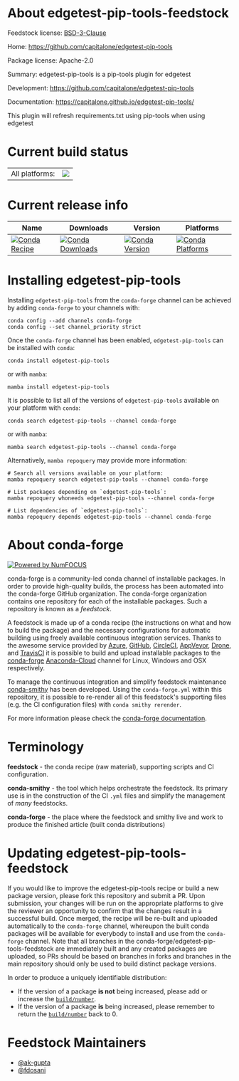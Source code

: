 About edgetest-pip-tools-feedstock
==================================

Feedstock license: [BSD-3-Clause](https://github.com/conda-forge/edgetest-pip-tools-feedstock/blob/main/LICENSE.txt)

Home: https://github.com/capitalone/edgetest-pip-tools

Package license: Apache-2.0

Summary: edgetest-pip-tools is a pip-tools plugin for edgetest

Development: https://github.com/capitalone/edgetest-pip-tools

Documentation: https://capitalone.github.io/edgetest-pip-tools/

This plugin will refresh requirements.txt using pip-tools when using edgetest


Current build status
====================


<table><tr><td>All platforms:</td>
    <td>
      <a href="https://dev.azure.com/conda-forge/feedstock-builds/_build/latest?definitionId=14794&branchName=main">
        <img src="https://dev.azure.com/conda-forge/feedstock-builds/_apis/build/status/edgetest-pip-tools-feedstock?branchName=main">
      </a>
    </td>
  </tr>
</table>

Current release info
====================

| Name | Downloads | Version | Platforms |
| --- | --- | --- | --- |
| [![Conda Recipe](https://img.shields.io/badge/recipe-edgetest--pip--tools-green.svg)](https://anaconda.org/conda-forge/edgetest-pip-tools) | [![Conda Downloads](https://img.shields.io/conda/dn/conda-forge/edgetest-pip-tools.svg)](https://anaconda.org/conda-forge/edgetest-pip-tools) | [![Conda Version](https://img.shields.io/conda/vn/conda-forge/edgetest-pip-tools.svg)](https://anaconda.org/conda-forge/edgetest-pip-tools) | [![Conda Platforms](https://img.shields.io/conda/pn/conda-forge/edgetest-pip-tools.svg)](https://anaconda.org/conda-forge/edgetest-pip-tools) |

Installing edgetest-pip-tools
=============================

Installing `edgetest-pip-tools` from the `conda-forge` channel can be achieved by adding `conda-forge` to your channels with:

```
conda config --add channels conda-forge
conda config --set channel_priority strict
```

Once the `conda-forge` channel has been enabled, `edgetest-pip-tools` can be installed with `conda`:

```
conda install edgetest-pip-tools
```

or with `mamba`:

```
mamba install edgetest-pip-tools
```

It is possible to list all of the versions of `edgetest-pip-tools` available on your platform with `conda`:

```
conda search edgetest-pip-tools --channel conda-forge
```

or with `mamba`:

```
mamba search edgetest-pip-tools --channel conda-forge
```

Alternatively, `mamba repoquery` may provide more information:

```
# Search all versions available on your platform:
mamba repoquery search edgetest-pip-tools --channel conda-forge

# List packages depending on `edgetest-pip-tools`:
mamba repoquery whoneeds edgetest-pip-tools --channel conda-forge

# List dependencies of `edgetest-pip-tools`:
mamba repoquery depends edgetest-pip-tools --channel conda-forge
```


About conda-forge
=================

[![Powered by
NumFOCUS](https://img.shields.io/badge/powered%20by-NumFOCUS-orange.svg?style=flat&colorA=E1523D&colorB=007D8A)](https://numfocus.org)

conda-forge is a community-led conda channel of installable packages.
In order to provide high-quality builds, the process has been automated into the
conda-forge GitHub organization. The conda-forge organization contains one repository
for each of the installable packages. Such a repository is known as a *feedstock*.

A feedstock is made up of a conda recipe (the instructions on what and how to build
the package) and the necessary configurations for automatic building using freely
available continuous integration services. Thanks to the awesome service provided by
[Azure](https://azure.microsoft.com/en-us/services/devops/), [GitHub](https://github.com/),
[CircleCI](https://circleci.com/), [AppVeyor](https://www.appveyor.com/),
[Drone](https://cloud.drone.io/welcome), and [TravisCI](https://travis-ci.com/)
it is possible to build and upload installable packages to the
[conda-forge](https://anaconda.org/conda-forge) [Anaconda-Cloud](https://anaconda.org/)
channel for Linux, Windows and OSX respectively.

To manage the continuous integration and simplify feedstock maintenance
[conda-smithy](https://github.com/conda-forge/conda-smithy) has been developed.
Using the ``conda-forge.yml`` within this repository, it is possible to re-render all of
this feedstock's supporting files (e.g. the CI configuration files) with ``conda smithy rerender``.

For more information please check the [conda-forge documentation](https://conda-forge.org/docs/).

Terminology
===========

**feedstock** - the conda recipe (raw material), supporting scripts and CI configuration.

**conda-smithy** - the tool which helps orchestrate the feedstock.
                   Its primary use is in the construction of the CI ``.yml`` files
                   and simplify the management of *many* feedstocks.

**conda-forge** - the place where the feedstock and smithy live and work to
                  produce the finished article (built conda distributions)


Updating edgetest-pip-tools-feedstock
=====================================

If you would like to improve the edgetest-pip-tools recipe or build a new
package version, please fork this repository and submit a PR. Upon submission,
your changes will be run on the appropriate platforms to give the reviewer an
opportunity to confirm that the changes result in a successful build. Once
merged, the recipe will be re-built and uploaded automatically to the
`conda-forge` channel, whereupon the built conda packages will be available for
everybody to install and use from the `conda-forge` channel.
Note that all branches in the conda-forge/edgetest-pip-tools-feedstock are
immediately built and any created packages are uploaded, so PRs should be based
on branches in forks and branches in the main repository should only be used to
build distinct package versions.

In order to produce a uniquely identifiable distribution:
 * If the version of a package **is not** being increased, please add or increase
   the [``build/number``](https://docs.conda.io/projects/conda-build/en/latest/resources/define-metadata.html#build-number-and-string).
 * If the version of a package **is** being increased, please remember to return
   the [``build/number``](https://docs.conda.io/projects/conda-build/en/latest/resources/define-metadata.html#build-number-and-string)
   back to 0.

Feedstock Maintainers
=====================

* [@ak-gupta](https://github.com/ak-gupta/)
* [@fdosani](https://github.com/fdosani/)

